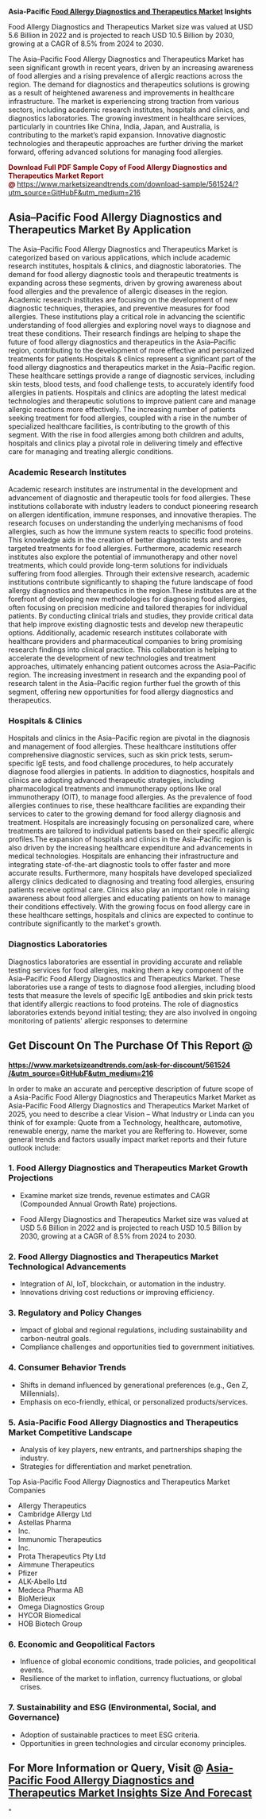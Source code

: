 <p><strong>Asia-Pacific&nbsp;<a href=""https://www.marketsizeandtrends.com/download-sample/561524/&amp;utm_source=GitHubF&amp;utm_medium=216"">Food Allergy Diagnostics and Therapeutics Market</a> Insights</strong></p><p>Food Allergy Diagnostics and Therapeutics Market size was valued at USD 5.6 Billion in 2022 and is projected to reach USD 10.5 Billion by 2030, growing at a CAGR of 8.5% from 2024 to 2030.</p><p><p>The Asia–Pacific Food Allergy Diagnostics and Therapeutics Market has seen significant growth in recent years, driven by an increasing awareness of food allergies and a rising prevalence of allergic reactions across the region. The demand for diagnostics and therapeutics solutions is growing as a result of heightened awareness and improvements in healthcare infrastructure. The market is experiencing strong traction from various sectors, including academic research institutes, hospitals and clinics, and diagnostics laboratories. The growing investment in healthcare services, particularly in countries like China, India, Japan, and Australia, is contributing to the market’s rapid expansion. Innovative diagnostic technologies and therapeutic approaches are further driving the market forward, offering advanced solutions for managing food allergies. <p><strong><span style="color: #800000;">Download Full PDF Sample Copy of Food Allergy Diagnostics and Therapeutics Market Report @</span>&nbsp;</strong><a href="https://www.marketsizeandtrends.com/download-sample/561524/?utm_source=GitHubF&amp;utm_medium=216" target="_blank">https://www.marketsizeandtrends.com/download-sample/561524/?utm_source=GitHubF&amp;utm_medium=216</a></p></p><h2>Asia–Pacific Food Allergy Diagnostics and Therapeutics Market By Application</h2><p>The Asia–Pacific Food Allergy Diagnostics and Therapeutics Market is categorized based on various applications, which include academic research institutes, hospitals & clinics, and diagnostic laboratories. The demand for food allergy diagnostic tools and therapeutic treatments is expanding across these segments, driven by growing awareness about food allergies and the prevalence of allergic diseases in the region. Academic research institutes are focusing on the development of new diagnostic techniques, therapies, and preventive measures for food allergies. These institutions play a critical role in advancing the scientific understanding of food allergies and exploring novel ways to diagnose and treat these conditions. Their research findings are helping to shape the future of food allergy diagnostics and therapeutics in the Asia–Pacific region, contributing to the development of more effective and personalized treatments for patients.Hospitals & clinics represent a significant part of the food allergy diagnostics and therapeutics market in the Asia–Pacific region. These healthcare settings provide a range of diagnostic services, including skin tests, blood tests, and food challenge tests, to accurately identify food allergies in patients. Hospitals and clinics are adopting the latest medical technologies and therapeutic solutions to improve patient care and manage allergic reactions more effectively. The increasing number of patients seeking treatment for food allergies, coupled with a rise in the number of specialized healthcare facilities, is contributing to the growth of this segment. With the rise in food allergies among both children and adults, hospitals and clinics play a pivotal role in delivering timely and effective care for managing and treating allergic conditions. <h3>Academic Research Institutes</h3><p>Academic research institutes are instrumental in the development and advancement of diagnostic and therapeutic tools for food allergies. These institutions collaborate with industry leaders to conduct pioneering research on allergen identification, immune responses, and innovative therapies. The research focuses on understanding the underlying mechanisms of food allergies, such as how the immune system reacts to specific food proteins. This knowledge aids in the creation of better diagnostic tests and more targeted treatments for food allergies. Furthermore, academic research institutes also explore the potential of immunotherapy and other novel treatments, which could provide long-term solutions for individuals suffering from food allergies. Through their extensive research, academic institutions contribute significantly to shaping the future landscape of food allergy diagnostics and therapeutics in the region.These institutes are at the forefront of developing new methodologies for diagnosing food allergies, often focusing on precision medicine and tailored therapies for individual patients. By conducting clinical trials and studies, they provide critical data that help improve existing diagnostic tests and develop new therapeutic options. Additionally, academic research institutes collaborate with healthcare providers and pharmaceutical companies to bring promising research findings into clinical practice. This collaboration is helping to accelerate the development of new technologies and treatment approaches, ultimately enhancing patient outcomes across the Asia–Pacific region. The increasing investment in research and the expanding pool of research talent in the Asia–Pacific region further fuel the growth of this segment, offering new opportunities for food allergy diagnostics and therapeutics.<h3>Hospitals & Clinics</h3><p>Hospitals and clinics in the Asia–Pacific region are pivotal in the diagnosis and management of food allergies. These healthcare institutions offer comprehensive diagnostic services, such as skin prick tests, serum-specific IgE tests, and food challenge procedures, to help accurately diagnose food allergies in patients. In addition to diagnostics, hospitals and clinics are adopting advanced therapeutic strategies, including pharmacological treatments and immunotherapy options like oral immunotherapy (OIT), to manage food allergies. As the prevalence of food allergies continues to rise, these healthcare facilities are expanding their services to cater to the growing demand for food allergy diagnosis and treatment. Hospitals are increasingly focusing on personalized care, where treatments are tailored to individual patients based on their specific allergic profiles.The expansion of hospitals and clinics in the Asia–Pacific region is also driven by the increasing healthcare expenditure and advancements in medical technologies. Hospitals are enhancing their infrastructure and integrating state-of-the-art diagnostic tools to offer faster and more accurate results. Furthermore, many hospitals have developed specialized allergy clinics dedicated to diagnosing and treating food allergies, ensuring patients receive optimal care. Clinics also play an important role in raising awareness about food allergies and educating patients on how to manage their conditions effectively. With the growing focus on food allergy care in these healthcare settings, hospitals and clinics are expected to continue to contribute significantly to the market's growth.<h3>Diagnostics Laboratories</h3><p>Diagnostics laboratories are essential in providing accurate and reliable testing services for food allergies, making them a key component of the Asia–Pacific Food Allergy Diagnostics and Therapeutics Market. These laboratories use a range of tests to diagnose food allergies, including blood tests that measure the levels of specific IgE antibodies and skin prick tests that identify allergic reactions to food proteins. The role of diagnostics laboratories extends beyond initial testing; they are also involved in ongoing monitoring of patients' allergic responses to determine</p><h2><strong>Get Discount On The Purchase Of This Report @&nbsp;</strong></h2><p><strong><a href=""https://www.marketsizeandtrends.com/ask-for-discount/561524/&amp;utm_source=GitHubF&amp;utm_medium=216"" target=""_blank"">https://www.marketsizeandtrends.com/ask-for-discount/561524<br />/&amp;utm_source=GitHubF&amp;utm_medium=216</a></strong></p><p>In order to make an accurate and perceptive description of future scope of a Asia-Pacific&nbsp;Food Allergy Diagnostics and Therapeutics Market Market as Asia-Pacific&nbsp;Food Allergy Diagnostics and Therapeutics Market Market of 2025, you need to describe a clear Vision &ndash; What Industry or Linda can you think of for example: Quote from a Technology, healthcare, automotive, renewable energy, name the market you are Reffering to. However, some general trends and factors usually impact market reports and their future outlook include:</p><h3>1.&nbsp;<strong>Food Allergy Diagnostics and Therapeutics Market Growth Projections</strong></h3><ul><li>Examine market size trends, revenue estimates and CAGR (Compounded Annual Growth Rate) projections.</li><li><p>Food Allergy Diagnostics and Therapeutics Market size was valued at USD 5.6 Billion in 2022 and is projected to reach USD 10.5 Billion by 2030, growing at a CAGR of 8.5% from 2024 to 2030.</p></li></ul><h3>2.&nbsp;<strong>Food Allergy Diagnostics and Therapeutics Market Technological Advancements</strong></h3><ul><li>Integration of AI, IoT, blockchain, or automation in the industry.</li><li>Innovations driving cost reductions or improving efficiency.</li></ul><h3>3.&nbsp;<strong>Regulatory and Policy Changes</strong></h3><ul><li>Impact of global and regional regulations, including sustainability and carbon-neutral goals.</li><li>Compliance challenges and opportunities tied to government initiatives.</li></ul><h3>4.&nbsp;<strong>Consumer Behavior Trends</strong></h3><ul><li>Shifts in demand influenced by generational preferences (e.g., Gen Z, Millennials).</li><li>Emphasis on eco-friendly, ethical, or personalized products/services.</li></ul><h3>5.&nbsp;<strong>Asia-Pacific Food Allergy Diagnostics and Therapeutics Market Competitive Landscape</strong></h3><ul><li>Analysis of key players, new entrants, and partnerships shaping the industry.</li><li>Strategies for differentiation and market penetration.</li></ul><p data-pm-slice=""1 1 []"">Top Asia-Pacific Food Allergy Diagnostics and Therapeutics Market Companies</p><div data-test-id=""""><p><li>Allergy Therapeutics</li><li> Cambridge Allergy Ltd</li><li> Astellas Pharma</li><li> Inc.</li><li> Immunomic Therapeutics</li><li> Inc.</li><li> Prota Therapeutics Pty Ltd</li><li> Aimmune Therapeutics</li><li> Pfizer</li><li> ALK-Abello Ltd</li><li> Medeca Pharma AB</li><li> BioMerieux</li><li> Omega Diagnostics Group</li><li> HYCOR Biomedical</li><li> HOB Biotech Group</li></p></div><h3>6.&nbsp;<strong>Economic and Geopolitical Factors</strong></h3><ul><li>Influence of global economic conditions, trade policies, and geopolitical events.</li><li>Resilience of the market to inflation, currency fluctuations, or global crises.</li></ul><h3>7.&nbsp;<strong>Sustainability and ESG (Environmental, Social, and Governance)</strong></h3><ul><li>Adoption of sustainable practices to meet ESG criteria.</li><li>Opportunities in green technologies and circular economy principles.</li></ul><h2><strong>For More Information or Query, Visit @&nbsp;</strong><a href=""https://www.verifiedmarketreports.com/product/food-allergy-diagnostics-and-therapeutics-market/"" target=""_blank"">Asia-Pacific Food Allergy Diagnostics and Therapeutics Market Insights Size And Forecast</a></h2>"

